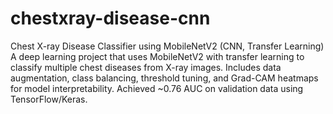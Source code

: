 # chestxray-disease-cnn
Chest X-ray Disease Classifier using MobileNetV2 (CNN, Transfer Learning)
A deep learning project that uses MobileNetV2 with transfer learning to classify multiple chest diseases from X-ray images. Includes data augmentation, class balancing, threshold tuning, and Grad-CAM heatmaps for model interpretability. Achieved ~0.76 AUC on validation data using TensorFlow/Keras.
